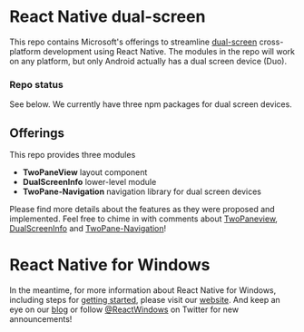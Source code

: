 # React Native dual-screen
This repo contains Microsoft's offerings to streamline [dual-screen](https://docs.microsoft.com/en-us/dual-screen/) cross-platform development using React Native. The modules in the repo will work on any platform, but only Android actually has a dual screen device (Duo).

### Repo status
See below.  We currently have three npm packages for dual screen devices.


## Offerings
This repo provides three modules
* **TwoPaneView** layout component
* **DualScreenInfo** lower-level module
* **TwoPane-Navigation** navigation library for dual screen devices

Please find more details about the features as they were proposed and implemented.  Feel free to chime in with comments about [TwoPaneview](https://github.com/react-native-community/discussions-and-proposals/issues/197), [DualScreenInfo](https://github.com/react-native-community/discussions-and-proposals/issues/189) and 
[TwoPane-Navigation](https://github.com/microsoft/react-native-dualscreen/tree/master/twopane-navigation)!

# React Native for Windows
In the meantime, for more information about React Native for Windows, including steps for [getting started](https://microsoft.github.io/react-native-windows/docs/getting-started), please visit our [website](https://microsoft.github.io/react-native-windows/). And keep an eye on our [blog](https://microsoft.github.io/react-native-windows/blog/) or follow [@ReactWindows](https://twitter.com/ReactWindows) on Twitter for new announcements!
